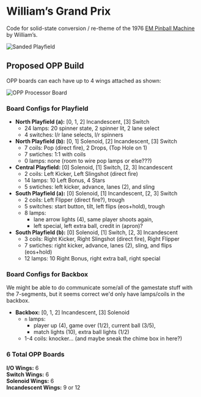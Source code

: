 William’s Grand Prix
====================

Code for solid-state conversion / re-theme of the 1976 [EM Pinball Machine](http://www.ipdb.org/machine.cgi?id=1072) by William’s.

![Sanded Playfield](https://github.com/pinballplaid/grand-prix/raw/master/monitor/playfield.jpg)


Proposed OPP Build
------------------

OPP boards can each have up to 4 wings attached as shown:

![OPP Processor Board](http://pinballmakers.com/wiki/images/f/f1/Opp-processor.png)

### Board Configs for Playfield

* **North Playfield (a):** [0, 1, 2] Incandescent, [3] Switch 
  * 24 lamps: 20 spinner state, 2 spinner lit, 2 lane select
  * 4 switches: l/r lane selects, l/r spinners
* **North Playfield (b):** [0, 1] Solenoid, [2] Incandescent, [3] Switch
  * 7 coils: Pop (direct fire), 2 Drops, (Top Hole on 1)
  * 7 swtiches: 1:1 with coils
  * 0 lamps: none (room to wire pop lamps or else???)
* **Central Playfield:** [0] Solenoid, [1] Switch, [2, 3] Incandescent
  * 2 coils: Left Kicker, Left Slingshot (direct fire)
  * 14 lamps: 10 Left Bonus, 4 Stars
  * 5 swtiches: left kicker, advance, lanes (2), and sling
* **South Playfield (a):** [0] Solenoid, [1] Incandescent, [2, 3] Switch
  * 2 coils: Left Flipper (direct fire?), trough
  * 5 switches: start button, tilt, left flips (eos+hold), trough
  * 8 lamps:
    * lane arrow lights (4), same player shoots again,
    * left special, left extra ball, credit in (apron)?
* **South Playfield (b):** [0] Solenoid, [1] Switch, [2, 3] Incandescent
  * 3 coils: Right Kicker, Right Slingshot (direct fire), Right Flipper
  * 7 swtiches: right kicker, advance, lanes (2), sling, and flips (eos+hold)
  * 12 lamps: 10 Right Bonus, right extra ball, right special

### Board Configs for Backbox

We might be able to do communicate some/all of the gamestate stuff with the
7-segments, but it seems correct we'd only have lamps/coils in the backbox.

* **Backbox:** [0, 1, 2] Incandescent, [3] Solenoid
  * `n` lamps:
    * player up (4), game over (1/2), current ball (3/5),
    * match lights (10), extra ball lights (1/2)
  * 1-4 coils: knocker... (and maybe sneak the chime box in here?)

### 6 Total OPP Boards

**I/O Wings:** 6  
**Switch Wings:** 6  
**Solenoid Wings:** 6  
**Incandescent Wings:** 9 or 12 
